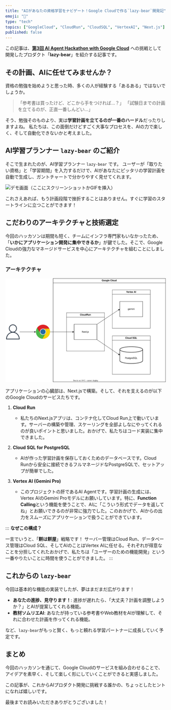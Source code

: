 ```yaml
---
title: "AIがあなたの資格学習をナビゲート！Google Cloudで作る`lazy-bear`開発記"
emoji: "🐻"
type: "tech"
topics: ["GoogleCloud", "CloudRun", "CloudSQL", "VertexAI", "Next.js"]
published: false
---
```


この記事は、[**第3回 AI Agent Hackathon with Google Cloud**](https://zenn.dev/hackathons/google-cloud-japan-ai-hackathon-vol3) への挑戦として開発したプロダクト「**lazy-bear**」を紹介する記事です。


## その計画、AIに任せてみませんか？

資格の勉強を始めようと思った時、多くの人が経験する「あるある」ではないでしょうか。

> 「参考書は買ったけど、どこから手をつければ…？」
> 「試験日までの計画を立てるのが、正直一番しんどい…」

そう、勉強そのものより、実は**学習計画を立てるのが一番のハードル**だったりしますよね。
私たちは、この面倒だけどすごく大事なプロセスを、AIの力で楽しく、そして自動化できないかと考えました。

## AI学習プランナー `lazy-bear` のご紹介

そこで生まれたのが、AI学習プランナー `lazy-bear` です。
ユーザーが「取りたい資格」と「学習期間」を入力するだけで、AIがあなたにピッタリの学習計画を自動で生成し、ガントチャートで分かりやすく見せてくれます。

![デモ画面（ここにスクリーンショットかGIFを挿入）](https://example.com/demo.gif)

これさえあれば、もう計画段階で挫折することはありません。すぐに学習のスタートラインに立つことができます！

## こだわりのアーキテクチャと技術選定

今回のハッカソンは期間も短く、チームにインフラ専門家もいなかったため、「**いかにアプリケーション開発に集中できるか**」が鍵でした。そこで、Google Cloudの強力なマネージドサービスを中心にアーキテクチャを組むことにしました。

### アーキテクチャ

![アーキテクチャ図](../設計/システム構成.drawio.svg)

アプリケーションの心臓部は、Next.jsで構築。そして、それを支えるのが以下のGoogle Cloudのサービスたちです。

1.  **Cloud Run**
    - 私たちのNext.jsアプリは、コンテナ化してCloud Run上で動いています。サーバーの構築や管理、スケーリングを全部よしなにやってくれるのが良いポイントと思いました。おかげで、私たちはコード実装に集中できました。

2.  **Cloud SQL for PostgreSQL**
    - AIが作った学習計画を保存しておくためのデータベースです。Cloud Runから安全に接続できるフルマネージドなPostgreSQLで、セットアップが簡単でした。

3.  **Vertex AI (Gemini Pro)**
    - このプロジェクトの肝であるAI Agentです。学習計画の生成には、Vertex AIのGemini Proモデルにお願いしています。特に、**Function Calling**という機能を使うことで、AIに「こういう形式でデータを返してね」とお願いできるのが非常に強力でした。このおかげで、AIからの出力をスムーズにアプリケーションで扱うことができています。

:::
**なぜこの構成？**

一言でいうと、「**餅は餅屋**」戦略です！
サーバー管理はCloud Run、データベース管理はCloud SQL、そしてAIのことはVertex AIに任せる。それぞれが得意なことを分担してくれたおかげで、私たちは「ユーザーのための機能開発」という一番やりたいことに時間を使うことができました。
:::

## これからの `lazy-bear`

今回は基本的な機能の実装でしたが、夢はまだまだ広がります！

- **あなたの進捗、見守ります！**: 進捗が遅れたら、「大丈夫？計画を調整しようか？」とAIが提案してくれる機能。
- **教材ソムリエAI**: あなたが持っている参考書やWeb教材をAIが理解して、それに合わせた計画を作ってくれる機能。

など、`lazy-bear`がもっと賢く、もっと頼れる学習パートナーに成長していく予定です。

## まとめ

今回のハッカソンを通じて、Google Cloudのサービスを組み合わせることで、アイデアを素早く、そして楽しく形にしていくことができると実感しました。

この記事が、これからAIプロダクト開発に挑戦する誰かの、ちょっとしたヒントになれば嬉しいです。

最後までお読みいただきありがとうございました！
